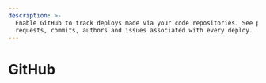 ```yaml
---
description: >-
  Enable GitHub to track deploys made via your code repositories. See pull
  requests, commits, authors and issues associated with every deploy.
---
```


# GitHub

